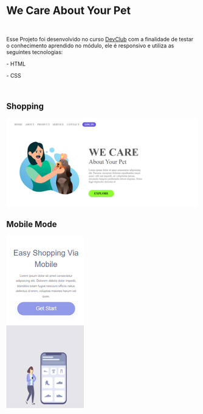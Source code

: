 <h1>We Care About Your Pet</h1>
<br>
<p>Esse Projeto foi desenvolvido no curso <a href="https://rodolfomori.com.br/devclub">DevClub</a> com a finalidade de testar o conhecimento aprendido no módulo, ele é responsivo e utiliza as seguintes tecnologias:</p>

<p> - HTML </p>
<p> - CSS </p>

<br>
<h2>Shopping</h2>
<a href="https://github.com/WilsonCamini17/Git-e-Github/blob/de387f5da98add11980440cacfd7a56761d8da61/22-Shopping%20.html"><img src="https://github.com/WilsonCamini17/We-Care-Responsive/blob/main/assets/We%20care.desktop.png" alt="imageproject"/></a>

<br>
<h2>Mobile Mode</h2>
<a href="https://github.com/WilsonCamini17/Git-e-Github/blob/0e2b0a874978c428b6f1c5f2e5f169b7db716860/22-Shopping%20.css"><img src="https://github.com/WilsonCamini17/Git-e-Github/blob/main/assets/img/mobile.shopping.png?raw=true" alt="imageproject"/></a>
